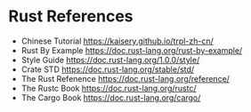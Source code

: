 Rust References
===============

- Chinese Tutorial https://kaisery.github.io/trpl-zh-cn/
- Rust By Example https://doc.rust-lang.org/rust-by-example/
- Style Guide https://doc.rust-lang.org/1.0.0/style/
- Crate STD https://doc.rust-lang.org/stable/std/
- The Rust Refenence https://doc.rust-lang.org/reference/
- The Rustc Book https://doc.rust-lang.org/rustc/
- The Cargo Book https://doc.rust-lang.org/cargo/
